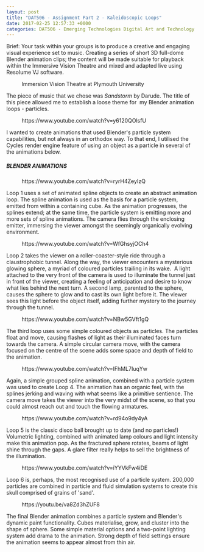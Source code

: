 ```yaml
---
layout: post
title: "DAT506 - Assignment Part 2 - Kaleidoscopic Loops"
date: 2017-02-25 12:57:33 +0000
categories: DAT506 - Emerging Technologies Digital Art and Technology
---
```


<!-- wp:paragraph -->
<p>Brief: Your task within your groups is to produce a creative and engaging visual experience set to music. Creating a series of short 3D full-dome Blender animation clips; the content will be made suitable for playback within the Immersive Vision Theatre and mixed and adapted live using Resolume VJ software.</p>
<!-- /wp:paragraph -->

<!-- wp:image {"id":855,"sizeSlug":"full","linkDestination":"media"} -->
<figure class="wp-block-image size-full"><a href="https://res.cloudinary.com/circleseven/image/upload/ivtt-1024x820-1-300x240-1.jpg"><img src="https://res.cloudinary.com/circleseven/image/upload/ivtt-1024x820-1-300x240-1.jpg" alt="" class="wp-image-855"/></a><figcaption class="wp-element-caption">Immersion Vision Theatre at Plymouth University</figcaption></figure>
<!-- /wp:image -->

<!-- wp:paragraph -->
<p>The piece of music that we chose was <em>Sandstorm</em> by Darude. The title of this piece allowed me to establish a loose theme for &nbsp;my Blender animation loops - particles.</p>
<!-- /wp:paragraph -->

<!-- wp:embed {"url":"https://www.youtube.com/watch?v=y6120QOlsfU","type":"video","providerNameSlug":"youtube","responsive":true,"className":"wp-embed-aspect-16-9 wp-has-aspect-ratio"} -->
<figure class="wp-block-embed is-type-video is-provider-youtube wp-block-embed-youtube wp-embed-aspect-16-9 wp-has-aspect-ratio"><div class="wp-block-embed__wrapper">
https://www.youtube.com/watch?v=y6120QOlsfU
</div></figure>
<!-- /wp:embed -->

<!-- wp:paragraph -->
<p>I wanted to create animations that used Blender's particle system capabilities, but not always in an orthodox way. To that end, I utilised the Cycles render engine feature of using an object as a particle in several of the animations below.</p>
<!-- /wp:paragraph -->

<!-- wp:heading {"level":5} -->
<h5 class="wp-block-heading">BLENDER ANIMATIONS</h5>
<!-- /wp:heading -->

<!-- wp:embed {"url":"https://www.youtube.com/watch?v=ryrH4ZeyIzQ","type":"video","providerNameSlug":"youtube","responsive":true,"className":"wp-embed-aspect-4-3 wp-has-aspect-ratio"} -->
<figure class="wp-block-embed is-type-video is-provider-youtube wp-block-embed-youtube wp-embed-aspect-4-3 wp-has-aspect-ratio"><div class="wp-block-embed__wrapper">
https://www.youtube.com/watch?v=ryrH4ZeyIzQ
</div></figure>
<!-- /wp:embed -->

<!-- wp:paragraph -->
<p>Loop 1 uses a set of animated spline objects to create an abstract animation loop. The spline animation is used as the basis for a particle system, emitted from within a containing cube. As the animation progresses, the splines extend; at the same time, the particle system is emitting more and more sets of spline animations. The camera flies through the enclosing emitter, immersing the viewer amongst the seemingly organically evolving environment.</p>
<!-- /wp:paragraph -->

<!-- wp:embed {"url":"https://www.youtube.com/watch?v=WfGhsyjOCh4","type":"video","providerNameSlug":"youtube","responsive":true,"className":"wp-embed-aspect-4-3 wp-has-aspect-ratio"} -->
<figure class="wp-block-embed is-type-video is-provider-youtube wp-block-embed-youtube wp-embed-aspect-4-3 wp-has-aspect-ratio"><div class="wp-block-embed__wrapper">
https://www.youtube.com/watch?v=WfGhsyjOCh4
</div></figure>
<!-- /wp:embed -->

<!-- wp:paragraph -->
<p>Loop 2 takes the viewer on a roller-coaster-style ride through a claustrophobic tunnel. Along the way, the viewer encounters a mysterious glowing sphere, a myriad of coloured particles trailing in its wake.&nbsp; A light attached to the very front of the camera is used to illuminate the tunnel just in front of the viewer, creating a feeling of anticipation and desire to know what lies behind the next turn. A second lamp, parented to the sphere, causes the sphere to glow and to cast its own light before it. The viewer sees this light before the object itself, adding further mystery to the journey through the tunnel.</p>
<!-- /wp:paragraph -->

<!-- wp:embed {"url":"https://www.youtube.com/watch?v=NBw5GVft1gQ","type":"video","providerNameSlug":"youtube","responsive":true,"className":"wp-embed-aspect-4-3 wp-has-aspect-ratio"} -->
<figure class="wp-block-embed is-type-video is-provider-youtube wp-block-embed-youtube wp-embed-aspect-4-3 wp-has-aspect-ratio"><div class="wp-block-embed__wrapper">
https://www.youtube.com/watch?v=NBw5GVft1gQ
</div></figure>
<!-- /wp:embed -->

<!-- wp:paragraph -->
<p>The third loop uses some simple coloured objects as particles. The particles float and move, causing flashes of light as their illuminated faces turn towards the camera. A simple circular camera move, with the camera focused on the centre of the scene adds some space and depth of field to the animation.</p>
<!-- /wp:paragraph -->

<!-- wp:embed {"url":"https://www.youtube.com/watch?v=lFhML7IuqYw","type":"video","providerNameSlug":"youtube","responsive":true,"className":"wp-embed-aspect-4-3 wp-has-aspect-ratio"} -->
<figure class="wp-block-embed is-type-video is-provider-youtube wp-block-embed-youtube wp-embed-aspect-4-3 wp-has-aspect-ratio"><div class="wp-block-embed__wrapper">
https://www.youtube.com/watch?v=lFhML7IuqYw
</div></figure>
<!-- /wp:embed -->

<!-- wp:paragraph -->
<p>Again, a simple grouped spline animation, combined with a particle system was used to create Loop 4. The animation has an organic feel, with the splines jerking and waving with what seems like a primitive sentience. The camera move takes the viewer into the very midst of the scene, so that you could almost reach out and touch the flowing armatures.</p>
<!-- /wp:paragraph -->

<!-- wp:embed {"url":"https://www.youtube.com/watch?v=rd94o9dy4yA","type":"video","providerNameSlug":"youtube","responsive":true,"className":"wp-embed-aspect-4-3 wp-has-aspect-ratio"} -->
<figure class="wp-block-embed is-type-video is-provider-youtube wp-block-embed-youtube wp-embed-aspect-4-3 wp-has-aspect-ratio"><div class="wp-block-embed__wrapper">
https://www.youtube.com/watch?v=rd94o9dy4yA
</div></figure>
<!-- /wp:embed -->

<!-- wp:paragraph -->
<p>Loop 5 is the classic disco ball brought up to date (and no particles!) Volumetric lighting, combined with animated lamp colours and light intensity make this animation pop. As the fractured sphere rotates, beams of light shine through the gaps. A glare filter really helps to sell the brightness of the illumination.</p>
<!-- /wp:paragraph -->

<!-- wp:embed {"url":"https://www.youtube.com/watch?v=iYYVkFw4iDE","type":"video","providerNameSlug":"youtube","responsive":true,"className":"wp-embed-aspect-4-3 wp-has-aspect-ratio"} -->
<figure class="wp-block-embed is-type-video is-provider-youtube wp-block-embed-youtube wp-embed-aspect-4-3 wp-has-aspect-ratio"><div class="wp-block-embed__wrapper">
https://www.youtube.com/watch?v=iYYVkFw4iDE
</div></figure>
<!-- /wp:embed -->

<!-- wp:paragraph -->
<p>Loop 6 is, perhaps, the most recognised use of a particle system. 200,000 particles are combined in particle and fluid simulation systems to create this skull comprised of grains of 'sand'.</p>
<!-- /wp:paragraph -->

<!-- wp:embed {"url":"https://youtu.be/va8Zd3hZUF8","type":"video","providerNameSlug":"youtube","responsive":true,"className":"wp-embed-aspect-4-3 wp-has-aspect-ratio"} -->
<figure class="wp-block-embed is-type-video is-provider-youtube wp-block-embed-youtube wp-embed-aspect-4-3 wp-has-aspect-ratio"><div class="wp-block-embed__wrapper">
https://youtu.be/va8Zd3hZUF8
</div></figure>
<!-- /wp:embed -->

<!-- wp:paragraph -->
<p>The final Blender animation combines a particle system and Blender's dynamic paint functionality. Cubes materialise, grow, and cluster into the shape of sphere. Some simple material options and a two-point lighting system add drama to the animation. Strong depth of field settings ensure the animation seems to appear almost from thin air.</p>
<!-- /wp:paragraph -->